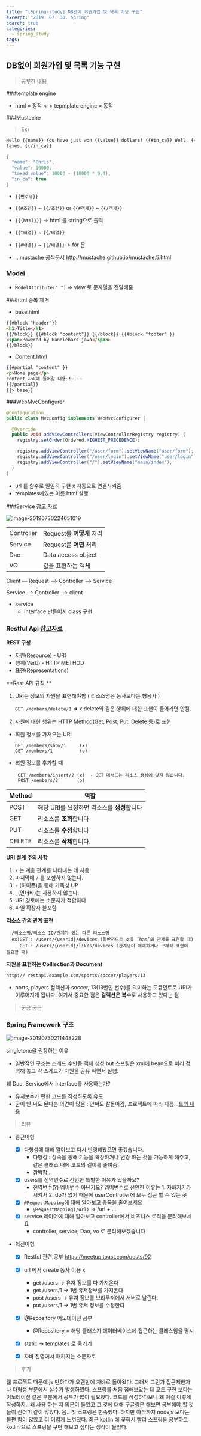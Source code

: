 ```yaml
---
title: "[Spring-study] DB없이 회원가입 및 목록 기능 구현"
excerpt: "2019. 07. 30. Spring"
search: true
categories:
  - spring_study
tags:
---
```


## DB없이 회원가입 및 목록 기능 구현

> 공부한 내용

###template engine

- html = 정적 <-> tepmplate engine = 동적

###Mustache

> Ex)

```html
Hello {{name}} You have just won {{value}} dollars! {{#in_ca}} Well, {{taxed_value}} dollars, after
taxes. {{/in_ca}}
```

```java
{
  "name": "Chris",
  "value": 10000,
  "taxed_value": 10000 - (10000 * 0.4),
  "in_ca": true
}
```

- `{{변수명}}`
- `{{#조건}}` ~ `{{/조건}}` or `{{#객체}}` ~ `{{/객체}}`
- `{{{html}}}` -> html 를 string으로 출력

- `{{^배열}}` ~ `{{/배열}}`
- `{{#배열}}` ~ `{{/배열}}`-> for 문
- …mustache 공식문서 <http://mustache.github.io/mustache.5.html>

### Model

- `ModelAttribute(" ")` => view 로 문자열을 전달해줌

###html 중복 제거

- base.html

```html
{{#block "header"}}
<h1>Title</h1>
{{/block}} {{#block "content"}} {{/block}} {{#block "footer" }}
<span>Powered by Handlebars.java</span>
{{/block}}
```

- Content.html

```html
{{#partial "content" }}
<p>Home page</p>
content 자리에 들어갈 내용~!~!~~ 
{{/partial}} 
{{> base}}
```

###WebMvcConfigurer

```java
@Configuration
public class MvcConfig implements WebMvcConfigurer {

  @Override
  public void addViewControllers(ViewControllerRegistry registry) {
    registry.setOrder(Ordered.HIGHEST_PRECEDENCE);

    registry.addViewController("/user/form").setViewName("user/form");
    registry.addViewController("/user/login").setViewName("user/login");
    registry.addViewController("/").setViewName("main/index");
  }
}
```

- url 를 함수로 일일히 구현 x 자동으로 연결시켜줌
- templates에있는 이름.html 실행

###Service [참고 자료](https://onlyformylittlefox.tistory.com/13?category=556988)

![image-20190730224651019](../../assets/images/spring2.png)

|            |                           |
| ---------- | ------------------------- |
| Controller | Request를 **어떻게** 처리 |
| Service    | Request를 **어떤** 처리   |
| Dao        | Data access object        |
| VO         | 값을 표현하는 객체        |

Client — Request —> Controller —> Service

Service —> Controller —> client

- service
  - Interface 만들어서 class 구현



### Restful Api  [참고자료](https://meetup.toast.com/posts/92)

**REST 구성**

- 자원(Resource) - URI
- 행위(Verb) - HTTP METHOD  
- 표현(Representations)

**Rest API 규칙 **

1. URI는 정보의 자원을 표현해야함 ( 리소스명은 동사보다는 형용사 )

   `GET /members/delete/1` => x delete와 같은 행위에 대한 표현이 들어가면 안됨.

2. 자원에 대한 행위는 HTTP Method(Get, Post, Put, Delete 등)로 표현

- 회원 정보를 가져오는 URI

  ```
  GET /members/show/1     (x)
  GET /members/1          (o)
  ```

- 회원 정보를 추가할 때

  ```
   GET /members/insert/2 (x)  - GET 메서드는 리소스 생성에 맞지 않습니다.
   POST /members/2       (o)
  ```

| Method | 역할                                        |
| ------ | ------------------------------------------- |
| POST   | 해당 URI를 요청하면 리소스를 **생성**합니다 |
| GET    | 리소스를 **조회**합니다                     |
| PUT    | 리소스를 **수정**합니다                     |
| DELETE | 리소스를 **삭제**합니다.                    |

**URI 설계 주의 사항**

1. `/` 는 계층 관계를 나타내는 데 사용
2. 마지막에 `/` 를 포함하지 않는다.
3. `-` (하이픈)을 통해 가독성 UP
4. `_`(언더바)는 사용하지 않는다.
5. URI 경로에는 소문자가 적합하다
6. 파일 확장자 불포함

**리소스 간의 관계 표현**

```
  /리소스명/리소스 ID/관계가 있는 다른 리소스명
  ex)GET : /users/{userid}/devices (일반적으로 소유 ‘has’의 관계를 표현할 때)
  	 GET : /users/{userid}/likes/devices (관계명이 애매하거나 구체적 표현이 필요할 때)
```

**자원을 표현하는 Colllection과 Document**

```text
http:// restapi.example.com/sports/soccer/players/13 
```

- ports, players 컬렉션과 soccer, 13(13번인 선수)를 의미하는 도큐먼트로 URI가 이루어지게 됩니다. 여기서 중요한 점은 **컬렉션은 복수**로 사용하고 있다는 점

> 궁금 궁금

### Spring Framework 구조

![image-20190730211448228](../../assets/images/spring1.png)

singletone을 권장하는 이유

- 일반적인 구조는 스레드 수만큼 객체 생성 but 스프링은 xml에 bean으로 미리 정의해 놓고 각 스레드가 자원을 공유 하면서 실행.

왜 Dao, Service에서 Interface를 사용하는가?

- 유지보수가 편한 코드를 작성하도록 유도
- 굳이 안 써도 된다는 의견이 많음 : 안써도 잘돌아감, 프로젝트에 따라 다름...[토의 내용](https://blog.fupfin.com/?p=81)





> 리뷰

- 종근이형

  - [x] 다형성에 대해 알아보고 다시 반영해봤으면 좋겠습니다.
    - 다형성 : 상속을 통해 기능을 확장하거나 변경 하는 것을 가능하게 해주고, 같은 클래스 내에 코드의 길이를 줄여줌.
    - 깜박함...
  - [x] users를 전역변수로 선언한 특별한 이유가 있을까요?
    - 전역변수(?) 멤버변수 아닌가요? 멤버변수로 선언한 이유는 1. 자바지기가 시켜서 2. db가 없기 때문에 userController에 모두 접근 할 수 있는 곳
  - [x] `@RequestMapping`에 대해 알아보고 중복을 줄여보세요
    - `@RequestMapping(/url)` -> /url + ...
  - [x] service 레이어에 대해 알아보고 controller에서 비즈니스 로직을 분리해보세요
    - controller, service, Dao, vo 로 분리해보겠습니다



- 혁진이형
  - [x] Restful 관련 공부 <https://meetup.toast.com/posts/92>
  - [x] url 에서 create 동사 이용 x 
    - get /users -> 유저 정보를 다 가져온다
    - get /users/1 -> 1번 유저정보를 가져온다
    - post /users -> 유저 정보를 브라우저에서 서버로 날린다.
    - put /users/1 -> 1번 유저 정보를 수정한다
  - [x] @Repository 어노테이션 공부
    - @Repository = 해당 클래스가 데이터베이스에 접근하는 클래스임을 명시
  - [x] static -> templates 로 옮기기
  - [x] 자바 진영에서 패키지는 소문자로



> 후기

 웹 프로젝트 때문에 js 만하다가 오랜만에 자바로 돌아왔다. 그래서 그런가 접근제한자나 다형성 부분에서 실수가 발생하였다. 스프링를 처음 접해보았는 데 코드 구현 보다는 이노테이션 같은 부분에서 공부가 많이 필요했다. 코드를 작성하다보니 왜 이걸 이렇게 작성하지.. 왜 사용 하는 지 의문이 들었고 그 것에 대해 구글링은 해보면 공부해야 할 것들이 산더미 같이 많았다. 음.. 첫 스프링은 만족했다. 하지만 아직까지 nodejs 보다는 불편 함이 많았고 더 어렵게 느껴졌다. 최근 kotlin 에 꽂혀서 빨리 스프링을 공부하고 kotlin 으로 스프링을 구현 해보고 싶다는 생각이 들었다.

